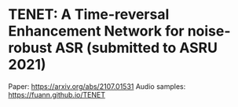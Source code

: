 # TENET: A Time-reversal Enhancement Network for noise-robust ASR (submitted to ASRU 2021)

Paper: https://arxiv.org/abs/2107.01531
Audio samples: https://fuann.github.io/TENET

